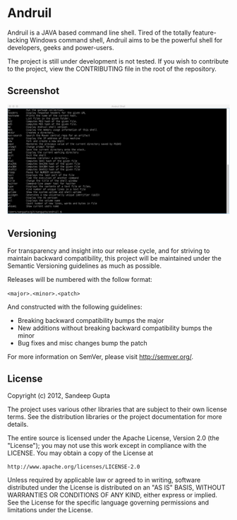 Andruil
=======

Andruil is a JAVA based command line shell. Tired of the totally feature-lacking Windows command shell, 
Andruil aims to be the powerful shell for developers, geeks and power-users.

The project is still under development is not tested. If
you wish to contribute to the project, view the CONTRIBUTING file in the root of the repository.

Screenshot
----------

![Andruil Screenshot](https://raw.githubusercontent.com/sangupta/andruil/master/docs/Andruil-Screenshot.png)

Versioning
----------

For transparency and insight into our release cycle, and for striving to maintain backward compatibility, 
this project will be maintained under the Semantic Versioning guidelines as much as possible.

Releases will be numbered with the follow format:

`<major>.<minor>.<patch>`

And constructed with the following guidelines:

* Breaking backward compatibility bumps the major
* New additions without breaking backward compatibility bumps the minor
* Bug fixes and misc changes bump the patch

For more information on SemVer, please visit http://semver.org/.

License
-------
	
Copyright (c) 2012, Sandeep Gupta

The project uses various other libraries that are subject to their
own license terms. See the distribution libraries or the project
documentation for more details.

The entire source is licensed under the Apache License, Version 2.0 
(the "License"); you may not use this work except in compliance with
the LICENSE. You may obtain a copy of the License at

	http://www.apache.org/licenses/LICENSE-2.0

Unless required by applicable law or agreed to in writing, software
distributed under the License is distributed on an "AS IS" BASIS,
WITHOUT WARRANTIES OR CONDITIONS OF ANY KIND, either express or implied.
See the License for the specific language governing permissions and
limitations under the License.
